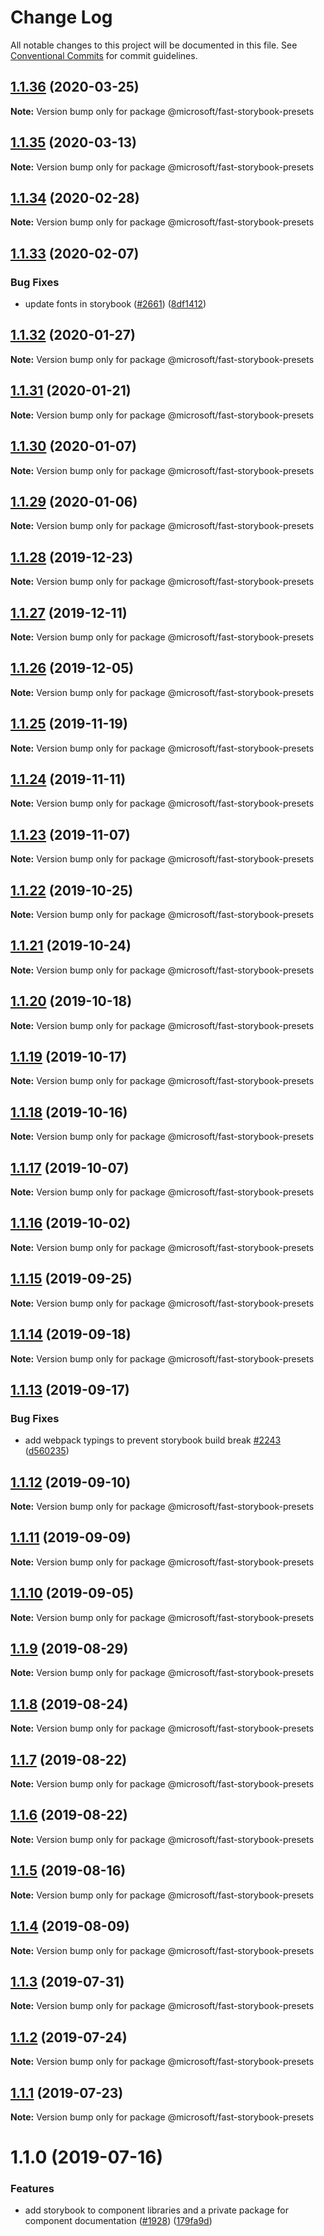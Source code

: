 # Change Log

All notable changes to this project will be documented in this file.
See [Conventional Commits](https://conventionalcommits.org) for commit guidelines.

## [1.1.36](https://github.com/Microsoft/fast-dna/compare/@microsoft/fast-storybook-presets@1.1.35...@microsoft/fast-storybook-presets@1.1.36) (2020-03-25)

**Note:** Version bump only for package @microsoft/fast-storybook-presets





## [1.1.35](https://github.com/Microsoft/fast-dna/compare/@microsoft/fast-storybook-presets@1.1.34...@microsoft/fast-storybook-presets@1.1.35) (2020-03-13)

**Note:** Version bump only for package @microsoft/fast-storybook-presets





## [1.1.34](https://github.com/Microsoft/fast-dna/compare/@microsoft/fast-storybook-presets@1.1.33...@microsoft/fast-storybook-presets@1.1.34) (2020-02-28)

**Note:** Version bump only for package @microsoft/fast-storybook-presets





## [1.1.33](https://github.com/Microsoft/fast-dna/compare/@microsoft/fast-storybook-presets@1.1.32...@microsoft/fast-storybook-presets@1.1.33) (2020-02-07)


### Bug Fixes

* update fonts in storybook ([#2661](https://github.com/Microsoft/fast-dna/issues/2661)) ([8df1412](https://github.com/Microsoft/fast-dna/commit/8df1412587f60d7f215a1bdeea327051c82b7727))





## [1.1.32](https://github.com/Microsoft/fast-dna/compare/@microsoft/fast-storybook-presets@1.1.31...@microsoft/fast-storybook-presets@1.1.32) (2020-01-27)

**Note:** Version bump only for package @microsoft/fast-storybook-presets





## [1.1.31](https://github.com/Microsoft/fast-dna/compare/@microsoft/fast-storybook-presets@1.1.30...@microsoft/fast-storybook-presets@1.1.31) (2020-01-21)

**Note:** Version bump only for package @microsoft/fast-storybook-presets





## [1.1.30](https://github.com/Microsoft/fast-dna/compare/@microsoft/fast-storybook-presets@1.1.29...@microsoft/fast-storybook-presets@1.1.30) (2020-01-07)

**Note:** Version bump only for package @microsoft/fast-storybook-presets





## [1.1.29](https://github.com/Microsoft/fast-dna/compare/@microsoft/fast-storybook-presets@1.1.28...@microsoft/fast-storybook-presets@1.1.29) (2020-01-06)

**Note:** Version bump only for package @microsoft/fast-storybook-presets





## [1.1.28](https://github.com/Microsoft/fast-dna/compare/@microsoft/fast-storybook-presets@1.1.27...@microsoft/fast-storybook-presets@1.1.28) (2019-12-23)

**Note:** Version bump only for package @microsoft/fast-storybook-presets





## [1.1.27](https://github.com/Microsoft/fast-dna/compare/@microsoft/fast-storybook-presets@1.1.26...@microsoft/fast-storybook-presets@1.1.27) (2019-12-11)

**Note:** Version bump only for package @microsoft/fast-storybook-presets





## [1.1.26](https://github.com/Microsoft/fast-dna/compare/@microsoft/fast-storybook-presets@1.1.25...@microsoft/fast-storybook-presets@1.1.26) (2019-12-05)

**Note:** Version bump only for package @microsoft/fast-storybook-presets





## [1.1.25](https://github.com/Microsoft/fast-dna/compare/@microsoft/fast-storybook-presets@1.1.24...@microsoft/fast-storybook-presets@1.1.25) (2019-11-19)

**Note:** Version bump only for package @microsoft/fast-storybook-presets





## [1.1.24](https://github.com/Microsoft/fast-dna/compare/@microsoft/fast-storybook-presets@1.1.23...@microsoft/fast-storybook-presets@1.1.24) (2019-11-11)

**Note:** Version bump only for package @microsoft/fast-storybook-presets





## [1.1.23](https://github.com/Microsoft/fast-dna/compare/@microsoft/fast-storybook-presets@1.1.22...@microsoft/fast-storybook-presets@1.1.23) (2019-11-07)

**Note:** Version bump only for package @microsoft/fast-storybook-presets





## [1.1.22](https://github.com/Microsoft/fast-dna/compare/@microsoft/fast-storybook-presets@1.1.21...@microsoft/fast-storybook-presets@1.1.22) (2019-10-25)

**Note:** Version bump only for package @microsoft/fast-storybook-presets





## [1.1.21](https://github.com/Microsoft/fast-dna/compare/@microsoft/fast-storybook-presets@1.1.20...@microsoft/fast-storybook-presets@1.1.21) (2019-10-24)

**Note:** Version bump only for package @microsoft/fast-storybook-presets





## [1.1.20](https://github.com/Microsoft/fast-dna/compare/@microsoft/fast-storybook-presets@1.1.19...@microsoft/fast-storybook-presets@1.1.20) (2019-10-18)

**Note:** Version bump only for package @microsoft/fast-storybook-presets





## [1.1.19](https://github.com/Microsoft/fast-dna/compare/@microsoft/fast-storybook-presets@1.1.18...@microsoft/fast-storybook-presets@1.1.19) (2019-10-17)

**Note:** Version bump only for package @microsoft/fast-storybook-presets





## [1.1.18](https://github.com/Microsoft/fast-dna/compare/@microsoft/fast-storybook-presets@1.1.17...@microsoft/fast-storybook-presets@1.1.18) (2019-10-16)

**Note:** Version bump only for package @microsoft/fast-storybook-presets





## [1.1.17](https://github.com/Microsoft/fast-dna/compare/@microsoft/fast-storybook-presets@1.1.16...@microsoft/fast-storybook-presets@1.1.17) (2019-10-07)

**Note:** Version bump only for package @microsoft/fast-storybook-presets





## [1.1.16](https://github.com/Microsoft/fast-dna/compare/@microsoft/fast-storybook-presets@1.1.15...@microsoft/fast-storybook-presets@1.1.16) (2019-10-02)

**Note:** Version bump only for package @microsoft/fast-storybook-presets





## [1.1.15](https://github.com/Microsoft/fast-dna/compare/@microsoft/fast-storybook-presets@1.1.14...@microsoft/fast-storybook-presets@1.1.15) (2019-09-25)

**Note:** Version bump only for package @microsoft/fast-storybook-presets





## [1.1.14](https://github.com/Microsoft/fast-dna/compare/@microsoft/fast-storybook-presets@1.1.13...@microsoft/fast-storybook-presets@1.1.14) (2019-09-18)

**Note:** Version bump only for package @microsoft/fast-storybook-presets





## [1.1.13](https://github.com/Microsoft/fast-dna/compare/@microsoft/fast-storybook-presets@1.1.12...@microsoft/fast-storybook-presets@1.1.13) (2019-09-17)


### Bug Fixes

* add webpack typings to prevent storybook build break [#2243](https://github.com/Microsoft/fast-dna/issues/2243) ([d560235](https://github.com/Microsoft/fast-dna/commit/d560235))





## [1.1.12](https://github.com/Microsoft/fast-dna/compare/@microsoft/fast-storybook-presets@1.1.11...@microsoft/fast-storybook-presets@1.1.12) (2019-09-10)

**Note:** Version bump only for package @microsoft/fast-storybook-presets





## [1.1.11](https://github.com/Microsoft/fast-dna/compare/@microsoft/fast-storybook-presets@1.1.10...@microsoft/fast-storybook-presets@1.1.11) (2019-09-09)

**Note:** Version bump only for package @microsoft/fast-storybook-presets





## [1.1.10](https://github.com/Microsoft/fast-dna/compare/@microsoft/fast-storybook-presets@1.1.9...@microsoft/fast-storybook-presets@1.1.10) (2019-09-05)

**Note:** Version bump only for package @microsoft/fast-storybook-presets





## [1.1.9](https://github.com/Microsoft/fast-dna/compare/@microsoft/fast-storybook-presets@1.1.8...@microsoft/fast-storybook-presets@1.1.9) (2019-08-29)

**Note:** Version bump only for package @microsoft/fast-storybook-presets





## [1.1.8](https://github.com/Microsoft/fast-dna/compare/@microsoft/fast-storybook-presets@1.1.7...@microsoft/fast-storybook-presets@1.1.8) (2019-08-24)

**Note:** Version bump only for package @microsoft/fast-storybook-presets





## [1.1.7](https://github.com/Microsoft/fast-dna/compare/@microsoft/fast-storybook-presets@1.1.6...@microsoft/fast-storybook-presets@1.1.7) (2019-08-22)

**Note:** Version bump only for package @microsoft/fast-storybook-presets





## [1.1.6](https://github.com/Microsoft/fast-dna/compare/@microsoft/fast-storybook-presets@1.1.5...@microsoft/fast-storybook-presets@1.1.6) (2019-08-22)

**Note:** Version bump only for package @microsoft/fast-storybook-presets





## [1.1.5](https://github.com/Microsoft/fast-dna/compare/@microsoft/fast-storybook-presets@1.1.4...@microsoft/fast-storybook-presets@1.1.5) (2019-08-16)

**Note:** Version bump only for package @microsoft/fast-storybook-presets





## [1.1.4](https://github.com/Microsoft/fast-dna/compare/@microsoft/fast-storybook-presets@1.1.3...@microsoft/fast-storybook-presets@1.1.4) (2019-08-09)

**Note:** Version bump only for package @microsoft/fast-storybook-presets





## [1.1.3](https://github.com/Microsoft/fast-dna/compare/@microsoft/fast-storybook-presets@1.1.2...@microsoft/fast-storybook-presets@1.1.3) (2019-07-31)

**Note:** Version bump only for package @microsoft/fast-storybook-presets





## [1.1.2](https://github.com/Microsoft/fast-dna/compare/@microsoft/fast-storybook-presets@1.1.1...@microsoft/fast-storybook-presets@1.1.2) (2019-07-24)

**Note:** Version bump only for package @microsoft/fast-storybook-presets





## [1.1.1](https://github.com/Microsoft/fast-dna/compare/@microsoft/fast-storybook-presets@1.1.0...@microsoft/fast-storybook-presets@1.1.1) (2019-07-23)

**Note:** Version bump only for package @microsoft/fast-storybook-presets





# 1.1.0 (2019-07-16)


### Features

* add storybook to component libraries and a private package for component documentation ([#1928](https://github.com/Microsoft/fast-dna/issues/1928)) ([179fa9d](https://github.com/Microsoft/fast-dna/commit/179fa9d))

